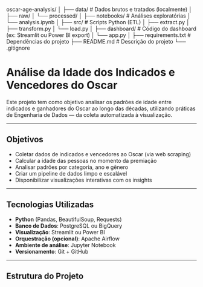 oscar-age-analysis/
│
├── data/                   # Dados brutos e tratados (localmente)
│   ├── raw/
│   └── processed/
│
├── notebooks/              # Análises exploratórias
│   └── analysis.ipynb
│
├── src/                    # Scripts Python (ETL)
│   ├── extract.py
│   ├── transform.py
│   └── load.py
│
├── dashboard/              # Código do dashboard (ex: Streamlit ou Power BI export)
│   └── app.py
│
├── requirements.txt        # Dependências do projeto
├── README.md               # Descrição do projeto
└── .gitignore


# Análise da Idade dos Indicados e Vencedores do Oscar

Este projeto tem como objetivo analisar os padrões de idade entre indicados e ganhadores do Oscar ao longo das décadas, utilizando práticas de Engenharia de Dados — da coleta automatizada à visualização.

---

## Objetivos

- Coletar dados de indicados e vencedores ao Oscar (via web scraping)
- Calcular a idade das pessoas no momento da premiação
- Analisar padrões por categoria, ano e gênero
- Criar um pipeline de dados limpo e escalável
- Disponibilizar visualizações interativas com os insights

---

## Tecnologias Utilizadas

- **Python** (Pandas, BeautifulSoup, Requests)
- **Banco de Dados**: PostgreSQL ou BigQuery
- **Visualização**: Streamlit ou Power BI
- **Orquestração (opcional)**: Apache Airflow
- **Ambiente de análise**: Jupyter Notebook
- **Versionamento**: Git + GitHub

---

## Estrutura do Projeto

